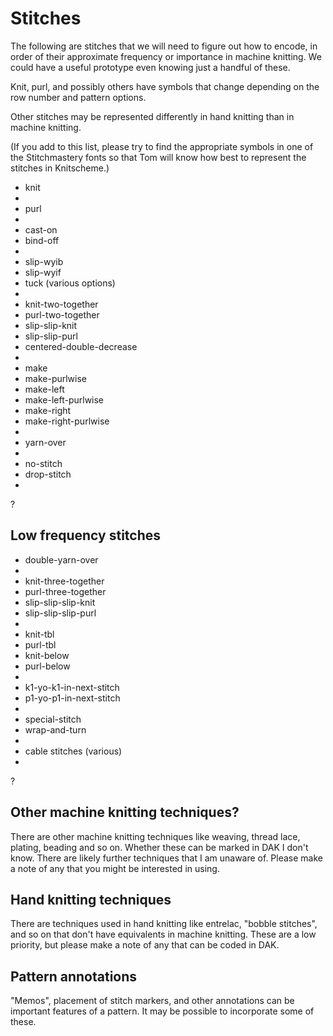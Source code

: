 # Stitches

The following are stitches that we will need to figure out how to encode,
in order of their approximate frequency or importance in machine knitting.
We could have a useful prototype even knowing just a handful of these.

Knit, purl, and possibly others have symbols that change depending on
the row number and pattern options.

Other stitches may be represented differently in hand knitting than in
machine knitting.

(If you add to this list, please try to find the appropriate symbols in
one of the Stitchmastery fonts so that Tom will know how best to represent the
stitches in Knitscheme.)

- knit
- 
- purl
- 
- cast-on
- bind-off
- 
- slip-wyib
- slip-wyif
- tuck (various options)
- 
- knit-two-together
- purl-two-together
- slip-slip-knit
- slip-slip-purl
- centered-double-decrease
- 
- make
- make-purlwise
- make-left
- make-left-purlwise
- make-right
- make-right-purlwise
- 
- yarn-over
- 
- no-stitch
- drop-stitch
- 
?

## Low frequency stitches

- double-yarn-over
- 
- knit-three-together
- purl-three-together
- slip-slip-slip-knit
- slip-slip-slip-purl
- 
- knit-tbl
- purl-tbl
- knit-below
- purl-below
- 
- k1-yo-k1-in-next-stitch
- p1-yo-p1-in-next-stitch
- 
- special-stitch
- wrap-and-turn
- 
- cable stitches (various)
- 
?

## Other machine knitting techniques?

There are other machine knitting techniques like weaving, thread lace,
plating, beading and so on. Whether these can be marked in DAK I don't
know. There are likely further techniques that I am unaware of. Please 
make a note of any that you might be interested in using.

## Hand knitting techniques

There are techniques used in hand knitting like entrelac, "bobble stitches", 
and so on that don't have equivalents in machine knitting. These are
a low priority, but please make a note of any that can be coded in DAK.

## Pattern annotations

"Memos", placement of stitch markers, and other annotations can be
important features of a pattern. It may be possible to incorporate
some of these.
